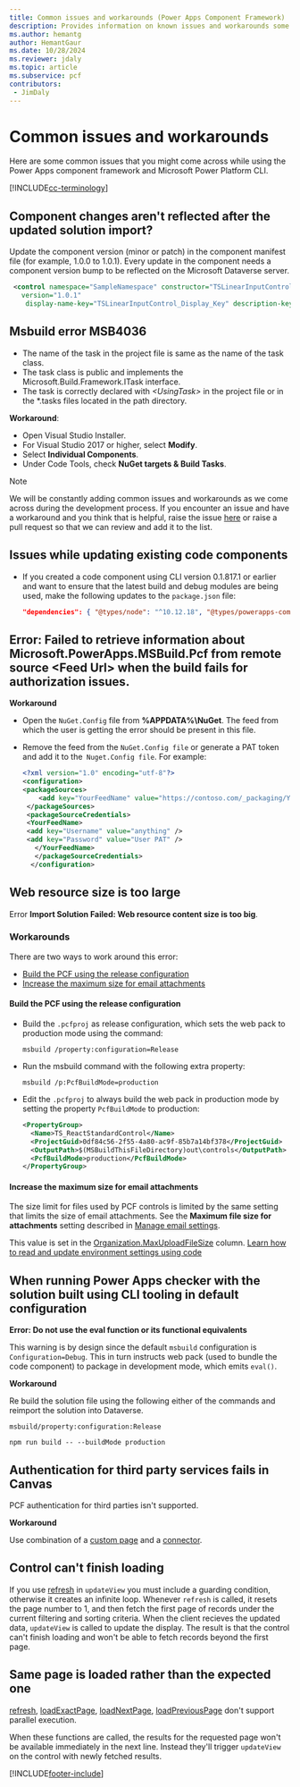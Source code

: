 ```yaml
---
title: Common issues and workarounds (Power Apps Component Framework) | Microsoft Docs
description: Provides information on known issues and workarounds some come across while working with Power Apps component framework and CLI
ms.author: hemantg
author: HemantGaur
ms.date: 10/28/2024
ms.reviewer: jdaly
ms.topic: article
ms.subservice: pcf
contributors:
 - JimDaly
---
```


# Common issues and workarounds

Here are some common issues that you might come across while using the Power Apps component framework and Microsoft Power Platform CLI.

[!INCLUDE[cc-terminology](../data-platform/includes/cc-terminology.md)]

## Component changes aren't reflected after the updated solution import?

Update the component version (minor or patch) in the component manifest file (for example, 1.0.0 to 1.0.1). Every update in the component needs a component version bump to be reflected on the Microsoft Dataverse server.

```XML
 <control namespace="SampleNamespace" constructor="TSLinearInputControl"
   version="1.0.1"
    display-name-key="TSLinearInputControl_Display_Key" description-key="TSLinearInputControl_Desc_Key" control-type="standard">
```

## Msbuild error MSB4036

- The name of the task in the project file is same as the name of the task class.
- The task class is public and implements the Microsoft.Build.Framework.ITask interface.
- The task is correctly declared with *\<UsingTask>* in the project file or in the *.tasks files located in the path directory.

**Workaround**:

- Open Visual Studio Installer.
- For Visual Studio 2017 or higher, select **Modify**.
- Select **Individual Components**.
- Under Code Tools, check **NuGet targets & Build Tasks**.

> [!NOTE]
> We will be constantly adding common issues and workarounds as we come across during the development process. If you encounter an issue and have a workaround and you think that is helpful, raise the issue [here](https://powerusers.microsoft.com/t5/Power-Apps-Component-Framework/bd-p/pa_component_framework) or raise a pull request so that we can review and add it to the list.

## Issues while updating existing code components

- If you created a code component using CLI version 0.1.817.1 or earlier and want to ensure that the latest build and debug modules are being used, make the following updates to the `package.json` file:

   ```JSON
   "dependencies": { "@types/node": "^10.12.18", "@types/powerapps-component-framework": "1.1.0"}, "devDependencies": { "pcf-scripts": "~0", "pcf-start": "~0" }
   ```

## Error: Failed to retrieve information about Microsoft.PowerApps.MSBuild.Pcf from remote source &lt;Feed Url&gt; when the build fails for authorization issues.

   **Workaround**

   - Open the `NuGet.Config` file from **%APPDATA%\NuGet**. The feed from which the user is getting the error should be present in this file.
   - Remove the feed from the `NuGet.Config file` or generate a PAT token and add it to the` Nuget.Config file`. For example:

     ```XML
     <?xml version="1.0" encoding="utf-8"?>
     <configuration>
     <packageSources>
         <add key="YourFeedName" value="https://contoso.com/_packaging/YourFeedName/nuget/v3/index.json" />
      </packageSources>
      <packageSourceCredentials>
      <YourFeedName>
      <add key="Username" value="anything" />
      <add key="Password" value="User PAT" />
        </YourFeedName>
        </packageSourceCredentials>
       </configuration>
     ```

## Web resource size is too large

Error  **Import Solution Failed: Web resource content size is too big**.

### Workarounds

There are two ways to work around this error:

 - [Build the PCF using the release configuration](#build-the-pcf-using-the-release-configuration)
 - [Increase the maximum size for email attachments](#increase-the-maximum-size-for-email-attachments)


#### Build the PCF using the release configuration


- Build  the `.pcfproj` as release configuration, which sets the web pack to production mode using the command:

  ```CLI
  msbuild /property:configuration=Release
  ```

- Run the msbuild command with the following extra property:

  ```CLI
  msbuild /p:PcfBuildMode=production
  ```

- Edit the `.pcfproj` to always build the web pack in production mode by setting the property `PcfBuildMode` to production:

  ```XML
  <PropertyGroup>
    <Name>TS_ReactStandardControl</Name>
    <ProjectGuid>0df84c56-2f55-4a80-ac9f-85b7a14bf378</ProjectGuid>
    <OutputPath>$(MSBuildThisFileDirectory)out\controls</OutputPath>
    <PcfBuildMode>production</PcfBuildMode>
  </PropertyGroup>
  ```

#### Increase the maximum size for email attachments

The size limit for files used by PCF controls is limited by the same setting that limits the size of email attachments. See the **Maximum file size for attachments** setting described in [Manage email settings](/power-platform/admin/settings-email).

This value is set in the [Organization.MaxUploadFileSize](../data-platform/reference/entities/organization.md#BKMK_MaxUploadFileSize) column. [Learn how to read and update environment settings using code](../data-platform/organization-table.md)

## When running Power Apps checker with the solution built using CLI tooling in default configuration

**Error: Do not use the eval function or its functional equivalents**

This warning is by design since the default `msbuild` configuration is `Configuration=Debug`. This in turn instructs web pack (used to bundle the code component) to package in development mode, which emits `eval()`.

**Workaround**

Re build the solution file using  the following either of the commands and reimport the solution into Dataverse.

```CLI
msbuild/property:configuration:Release
```

```CLI
npm run build -- --buildMode production
```

<!--## Power Apps component framework Datasets getValue by property alias doesn't work

Power Apps component framework dataset API's getValue function only searches record by the dataset column name and not the property alias set in the manifest. Attempting to get value by property alias will return an empty value.

**Workaround**

Use the dataset column name (component can get the dataset column name by searching the column array using the alias).

   ***Expected Behavior***

   ```TypeScript
   long  = dataSet.records[currentRecordId].getValue("Longitude") //based on property set in manifest"-122.3514661"
   ```

   ***Current Workaround***

   ```TypeScript
   lat = dataSet.records[currentRecordId].getValue("Address_x0020_1_x003a__x0020_Latitude")//based on the dataset column name
   ```

## Power Apps component framework Datasets SharePoint issue

Power Apps component framework dataset component currently does not properly show the records from SharePoint. While the network request will succeed with the correct data records returned, the deserialization fails and an empty dataset is returned.

**Workaround**

No workaround as of now. We are working on pushing a fix to our deployment trains.-->


## Authentication for third party services fails in Canvas

PCF authentication for third parties isn't supported.

**Workaround**

Use combination of a [custom page](../../maker/model-driven-apps/model-app-page-overview.md) and a [connector](../../maker/canvas-apps/connections-list.md).

## Control can't finish loading

If you use [refresh](./reference/dataset/refresh.md) in `updateView` you must include a guarding condition, otherwise it creates an infinite loop. Whenever `refresh` is called, it resets the page number to 1, and then fetch the first page of records under the current filtering and sorting criteria. When the client recieves the  updated data, `updateView` is called to update the display. The result is that the control can't finish loading and won't be able to fetch records beyond the first page.

## Same page is loaded rather than the expected one

[refresh](./reference/dataset/refresh.md), [loadExactPage](./reference/paging/loadExactPage.md), [loadNextPage](./reference/paging/loadnextpage.md), [loadPreviousPage](./reference/paging/loadpreviouspage.md) don't support parallel execution.

When these functions are called, the results for the requested page won't be available immediately in the next line. Instead they'll trigger `updateView` on the control with newly fetched results.


[!INCLUDE[footer-include](../../includes/footer-banner.md)]

